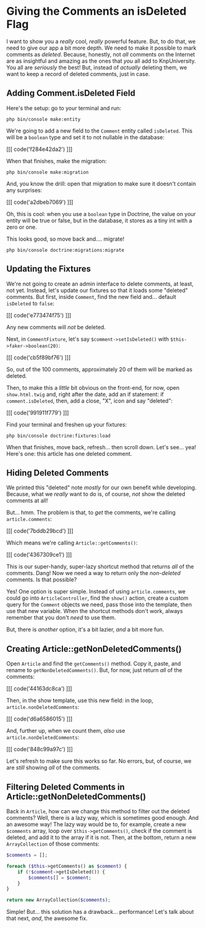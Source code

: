 # Giving the Comments an isDeleted Flag

I want to show you a *really* cool, *really* powerful feature. But, to do that,
we need to give our app a bit more depth. We need to make it possible to mark
comments as *deleted*. Because, honestly, not *all* comments on the Internet are
as insightful and amazing as the ones that *you* all add to KnpUniversity. You all
are *seriously* the best! But, instead of *actually* deleting them, we want to keep
a record of deleted comments, just in case.

## Adding Comment.isDeleted Field

Here's the setup: go to your terminal and run:

```terminal
php bin/console make:entity
```

We're going to add a new field to the `Comment` entity called `isDeleted`. This
will be a `boolean` type and set it to not nullable in the database:

[[[ code('f284e42da2') ]]]

When that finishes, make the migration:

```terminal-silent
php bin/console make:migration
```

And, you know the drill: open that migration to make sure it doesn't contain
any surprises:

[[[ code('a2dbeb7069') ]]]

Oh, this is cool: when you use a `boolean` type in Doctrine, the value on your
entity will be true or false, but in the database, it stores as a tiny int with
a zero or one.

This looks good, so move back and.... migrate!

```terminal
php bin/console doctrine:migrations:migrate
```

## Updating the Fixtures

We're not going to create an admin interface to delete comments, at least, not yet.
Instead, let's update our fixtures so that it loads some "deleted" comments. But
first, inside `Comment`, find the new field and... default `isDeleted` to `false`:

[[[ code('e773474f75') ]]]

Any new comments will *not* be deleted.

Next, in `CommentFixture`, let's say `$comment->setIsDeleted()` with
`$this->faker->boolean(20)`:

[[[ code('cb5f89bf76') ]]]

So, out of the 100 comments, approximately 20 of them will be marked as deleted.

Then, to make this a *little* bit obvious on the front-end, for now, open
`show.html.twig` and, right after the date, add an if statement: if
`comment.isDeleted`, then, add a close, "X", icon and say "deleted":

[[[ code('991911f779') ]]]

Find your terminal and freshen up your fixtures:

```terminal
php bin/console doctrine:fixtures:load
```

When that finishes, move back, refresh... then scroll down. Let's see... yea!
Here's one: this article has one deleted comment.

## Hiding Deleted Comments

We printed this "deleted" note *mostly* for our own benefit while developing. Because,
what we *really* want to do is, of course, *not* show the deleted comments at all!

But... hmm. The problem is that, to *get* the comments, we're calling
`article.comments`:

[[[ code('7bddb29bcd') ]]]

Which means we're calling `Article::getComments()`:

[[[ code('4367309ce1') ]]]

This is our super-handy, super-lazy shortcut method that returns *all* of the comments.
Dang! Now we need a way to return only the *non-deleted* comments. Is that possible?

Yes! One option is super simple. Instead of using `article.comments`, we could go
into `ArticleController`, find the `show()` action, create a custom query for the
`Comment` objects we need, pass those into the template, then use that new variable.
When the shortcut methods don't work, always remember that you don't *need* to use
them.

But, there is *another* option, it's a bit lazier, *and* a bit more fun.

## Creating Article::getNonDeletedComments()

Open `Article` and find the `getComments()` method. Copy it, paste, and rename
to `getNonDeletedComments()`. But, for now, just return *all* of the comments:

[[[ code('44163dc8ca') ]]]

Then, in the show template, use this new field: in the loop, `article.nonDeletedComments`:

[[[ code('d6a6586015') ]]]

And, further up, when we count them, *also* use `article.nonDeletedComments`:

[[[ code('848c99a97c') ]]]

Let's refresh to make sure this works so far. No errors, but, of course, we are
*still* showing *all* of the comments.

## Filtering Deleted Comments in Article::getNonDeletedComments()

Back in `Article`, how can we change this method to filter out the deleted comments?
Well, there is a lazy way, which is sometimes good enough. And an awesome way! The
lazy way would be to, for example, create a new `$comments` array, loop over
`$this->getComments()`, check if the comment is deleted, and add it to the array
if it is not. Then, at the bottom, return a new `ArrayCollection` of those
comments:

```php
$comments = [];

foreach ($this->getComments() as $comment) {
    if (!$comment->getIsDeleted()) {
        $comments[] = $comment;
    }
}

return new ArrayCollection($comments);
```

Simple! But... this solution has a drawback... performance! Let's talk about that
next, *and*, the awesome fix.
